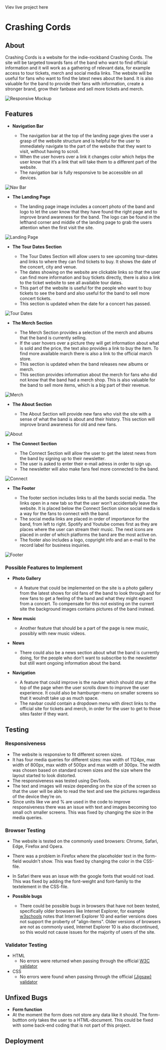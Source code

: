Viev live project here

# Crashing Cords
## About
Crashing Cords is a website for the indie-rockband Crashing Cords. The site will be targeted towards fans of the band who want to find official information and it will work as a gathering of relevant data, for example access to tour tickets, merch and social media links. The website will be useful for fans who want to find the latest news about the band. It is also valuable for the band to provide their fans with information, create a stronger brand, grow their fanbase and sell more tickets and merch.

![Responsive Mockup]()

## Features
- __Navigation Bar__
 
  - The navigation bar at the top of the landing page gives the user a grasp of the website structure and is helpful for the user to immediately navigate to the part of the website that they want to visit, without having to scroll. 
  - When the user hovers over a link it changes color which helps the user know that it’s a link that will take them to a different part of the website. 
  - The navigation bar is fully responsive to be accessible on all devices. 

 ![Nav Bar]()

- __The Landing Page__

  - The landing page image includes a concert photo of the band and logo to let the user know that they have found the right page and to improve brand awareness for the band. The logo can be found in the lefthand corner and middle of the landing page to grab the users attention when the first visit the site.

 ![Landing Page]()

- __The Tour Dates Section__

  - The Tour Dates Section will allow users to see upcoming tour-dates and links to where they can find tickets to buy. It shows the date of the concert, city and venue. 
  - The dates showing on the website are clickable links so that the user can find more information and buy tickets directly, there is also a link to the ticket website to see all available tour dates. 
  - This part of the website is useful for the people who want to buy tickets to see the band and also useful for the band to sell more concert tickets. 
  - This section is updated when the date for a concert has passed.

 ![Tour Dates]()

- __The Merch Section__
 
  - The Merch Section provides a selection of the merch and albums that the band is currently selling. 
  - If the user hovers over a picture they will get information about what is sold and the price, the text also provides a link to buy the item. To find more available march there is also a link to the official march store. 
  - This section is updated when the band releases new albums or merch. 
  - This section provides information about the merch for fans who did not know that the band had a merch shop. This is also valuable for the band to sell more items, which is a big part of their revenue. 

 ![Merch]()

- __The About Section__
  
  - The About Section will provide new fans who visit the site with a sense of what the band is about and their history. This section will improve brand awareness for old and new fans. 

 ![About]()

- __The Connect Section__

  - The Connect Section will allow the user to get the latest news from the band by signing up to their newsletter. 
  - The user is asked to enter their e-mail adress in order to sign up. 
  - The newsletter will also make fans feel more connected to the band. 
 
 ![Connect]()

- __The Footer__

  - The footer section includes links to all the bands social media. The links open in a new tab so that the user won’t accidentally leave the website. It is placed below the Connect Section since social media is a way for the fans to connect with the band. 
  - The social media links are placed in order of importance for the band, from left to right. Spotify and Youtube comes first as they are places where the user can stream their music. The next icons are placed in order of which platforms the band are the most active on. 
  - The footer also includes a logo, copyright info and an e-mail to the record label for business inquiries. 

 ![Footer]()

 ### Possible Features to Implement

- __Photo Gallery__
  
  - A feature that could be implemented on the site is a photo gallery from the latest shows for old fans of the band to look through and for new fans to get a feeling of the band and what they might expect from a concert. To compensate for this not existing on the current site the background images contains pictures of the band instead. 
  
- __New music__ 
  
  - Another feature that should be a part of the page is new music, possibly with new music videos.

- __News__
 
  - There could also be a news section about what the band is currently doing, for the people who don’t want to subscribe to the newsletter but still want ongoing information about the band.

- __Navigation__

  - A feature that could improve is the navbar which should stay at the top of the page when the user scrolls down to improve the user experience. It could also be hamburger-menu on smaller screens so that it woulndt take up as much space.
  - The navbar could contain a dropdown menu with direct links to the official site for tickets and merch, in order for the user to get to those sites faster if they want.

## Testing

### Responsiveness

  - The website is responsive to fit different screen sizes. 
  - It has four media queries for different sizes: max width of 1124px, max width of 800px, max width of 500px and max width of 300px. The width was chosen based on standard screen sizes and the size where the layout started to look distorted. 
  - The responsiveness was tested using DevTools.
  - The text and images will resize depending on the size of the screen so that the user will be able to read the text and see the pictures regardless of the device they’re on. 
  - Since units like vw and % are used in the code to improve responsiveness there was an issue with text and images becoming too small och smaller screens. This was fixed by changing the size in the media queries. 

### Browser Testing

  - The website is tested on the commonly used browsers: Chrome, Safari, Edge, Firefox and Opera. 
  - There was a problem in Firefox where the placeholder text in the form-field wouldn't show. This was fixed by changing the color in the CSS-file. 
  - In Safari there was an issue with the google fonts that would not load. This was fixed by adding the font-weight and font-family to the textelement in the CSS-file.

- __Possible bugs__
  - There could be possible bugs in browsers that have not been tested, specifically older browsers like Internet Explorer, for example [w3schools](https://www.w3schools.com/cssref/tryit.php?filename=trycss3_align-items) notes that Internet Explorer 10 and earlier versions does not support the proberty of "align-items". Older versions of browsers are not as commonly used, Internet Explorer 10 is also discontinued, so this would not cause issues for the majority of users of the site. 

### Validator Testing 
  - HTML
    - No errors were returned when passing through the official [W3C validator](https://validator.w3.org/nu/#textarea)
 - CSS
    - No errors were found when passing through the official [(Jigsaw) validator]()

## Unfixed Bugs
  - __Form function__
   - At the moment the form does not store any data like it should. The form-buttton only takes the user to a HTML-document. This could be fixed with some back-end coding that is not part of this project. 

## Deployment














 




